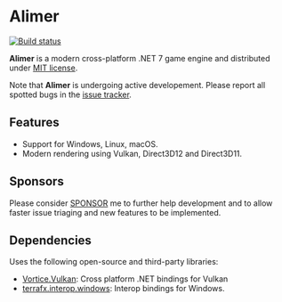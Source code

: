 # Alimer

[![Build status](https://github.com/amerkoleci/alimer/workflows/Build/badge.svg)](https://github.com/amerkoleci/alimer/actions)

**Alimer** is a modern cross-platform .NET 7 game engine and distributed under [MIT license](https://github.com/amerkoleci/alimer/blob/main/LICENSE).

Note that **Alimer** is undergoing active developement. Please report all spotted bugs in the [issue tracker](https://github.com/amerkoleci/alimer/issues).

## Features

* Support for Windows, Linux, macOS.
* Modern rendering using Vulkan, Direct3D12 and Direct3D11.

## Sponsors
Please consider [SPONSOR](https://github.com/sponsors/amerkoleci) me to further help development and to allow faster issue triaging and new features to be implemented.

## Dependencies

Uses the following open-source and third-party libraries:

- [Vortice.Vulkan](https://github.com/amerkoleci/Vortice.Vulkan): Cross platform .NET bindings for Vulkan
- [terrafx.interop.windows](https://github.com/terrafx/terrafx.interop.windows): Interop bindings for Windows.

